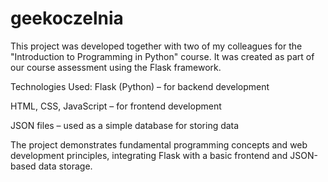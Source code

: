 # geekoczelnia

This project was developed together with two of my colleagues for the "Introduction to Programming in Python" course. It was created as part of our course assessment using the Flask framework.

Technologies Used:
Flask (Python) – for backend development

HTML, CSS, JavaScript – for frontend development

JSON files – used as a simple database for storing data

The project demonstrates fundamental programming concepts and web development principles, integrating Flask with a basic frontend and JSON-based data storage.
